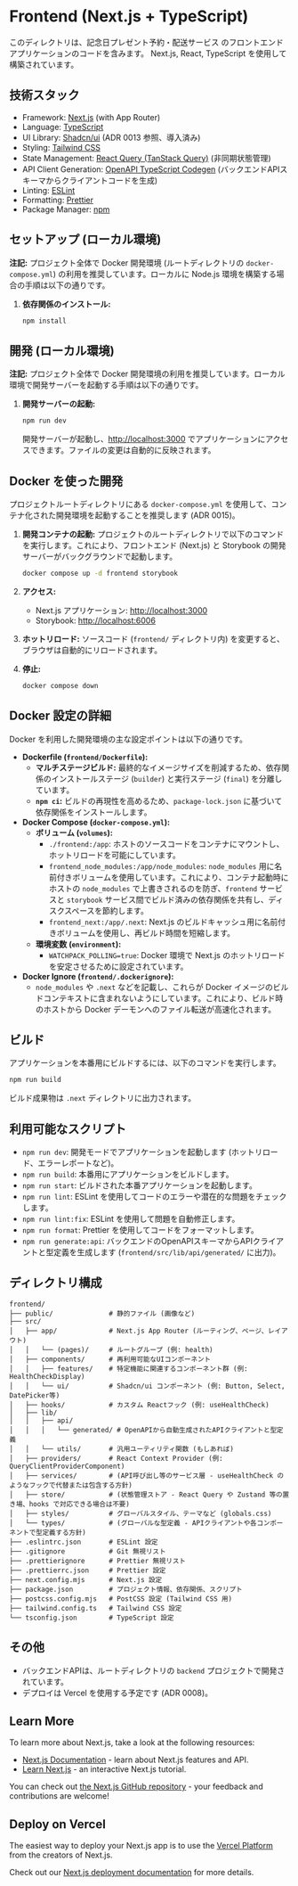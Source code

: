 # Frontend (Next.js + TypeScript)

このディレクトリは、記念日プレゼント予約・配送サービス のフロントエンドアプリケーションのコードを含みます。
Next.js, React, TypeScript を使用して構築されています。

## 技術スタック

* Framework: [Next.js](https://nextjs.org/) (with App Router)
* Language: [TypeScript](https://www.typescriptlang.org/)
* UI Library: [Shadcn/ui](https://ui.shadcn.com/) (ADR 0013 参照、導入済み)
* Styling: [Tailwind CSS](https://tailwindcss.com/)
* State Management: [React Query (TanStack Query)](https://tanstack.com/query/latest) (非同期状態管理)
* API Client Generation: [OpenAPI TypeScript Codegen](https://github.com/ferdikoomen/openapi-typescript-codegen) (バックエンドAPIスキーマからクライアントコードを生成)
* Linting: [ESLint](https://eslint.org/)
* Formatting: [Prettier](https://prettier.io/)
* Package Manager: [npm](https://www.npmjs.com/)

## セットアップ (ローカル環境)

**注記:** プロジェクト全体で Docker 開発環境 (ルートディレクトリの `docker-compose.yml`) の利用を推奨しています。ローカルに Node.js 環境を構築する場合の手順は以下の通りです。

1. **依存関係のインストール:**

    ```bash
    npm install
    ```

## 開発 (ローカル環境)

**注記:** プロジェクト全体で Docker 開発環境の利用を推奨しています。ローカル環境で開発サーバーを起動する手順は以下の通りです。

1. **開発サーバーの起動:**

    ```bash
    npm run dev
    ```

    開発サーバーが起動し、[http://localhost:3000](http://localhost:3000) でアプリケーションにアクセスできます。ファイルの変更は自動的に反映されます。

## Docker を使った開発

プロジェクトルートディレクトリにある `docker-compose.yml` を使用して、コンテナ化された開発環境を起動することを推奨します (ADR 0015)。

1. **開発コンテナの起動:**
    プロジェクトのルートディレクトリで以下のコマンドを実行します。これにより、フロントエンド (Next.js) と Storybook の開発サーバーがバックグラウンドで起動します。

    ```bash
    docker compose up -d frontend storybook
    ```

2. **アクセス:**
    * Next.js アプリケーション: [http://localhost:3000](http://localhost:3000)
    * Storybook: [http://localhost:6006](http://localhost:6006)
3. **ホットリロード:**
    ソースコード (`frontend/` ディレクトリ内) を変更すると、ブラウザは自動的にリロードされます。
4. **停止:**

    ```bash
    docker compose down
    ```

## Docker 設定の詳細

Docker を利用した開発環境の主な設定ポイントは以下の通りです。

* **Dockerfile (`frontend/Dockerfile`):**
  * **マルチステージビルド:** 最終的なイメージサイズを削減するため、依存関係のインストールステージ (`builder`) と実行ステージ (`final`) を分離しています。
  * **`npm ci`:** ビルドの再現性を高めるため、`package-lock.json` に基づいて依存関係をインストールします。
* **Docker Compose (`docker-compose.yml`):**
  * **ボリューム (`volumes`):**
    * `./frontend:/app`: ホストのソースコードをコンテナにマウントし、ホットリロードを可能にしています。
    * `frontend_node_modules:/app/node_modules`: `node_modules` 用に名前付きボリュームを使用しています。これにより、コンテナ起動時にホストの `node_modules` で上書きされるのを防ぎ、`frontend` サービスと `storybook` サービス間でビルド済みの依存関係を共有し、ディスクスペースを節約します。
    * `frontend_next:/app/.next`: Next.js のビルドキャッシュ用に名前付きボリュームを使用し、再ビルド時間を短縮します。
  * **環境変数 (`environment`):**
    * `WATCHPACK_POLLING=true`: Docker 環境で Next.js のホットリロードを安定させるために設定されています。
* **Docker Ignore (`frontend/.dockerignore`):**
  * `node_modules` や `.next` などを記載し、これらが Docker イメージのビルドコンテキストに含まれないようにしています。これにより、ビルド時のホストから Docker デーモンへのファイル転送が高速化されます。

## ビルド

アプリケーションを本番用にビルドするには、以下のコマンドを実行します。

```bash
npm run build
```

ビルド成果物は `.next` ディレクトリに出力されます。

## 利用可能なスクリプト

* `npm run dev`: 開発モードでアプリケーションを起動します (ホットリロード、エラーレポートなど)。
* `npm run build`: 本番用にアプリケーションをビルドします。
* `npm run start`: ビルドされた本番アプリケーションを起動します。
* `npm run lint`: ESLint を使用してコードのエラーや潜在的な問題をチェックします。
* `npm run lint:fix`: ESLint を使用して問題を自動修正します。
* `npm run format`: Prettier を使用してコードをフォーマットします。
* `npm run generate:api`: バックエンドのOpenAPIスキーマからAPIクライアントと型定義を生成します (`frontend/src/lib/api/generated/` に出力)。

## ディレクトリ構成

```
frontend/
├── public/              # 静的ファイル (画像など)
├── src/
│   ├── app/             # Next.js App Router (ルーティング、ページ、レイアウト)
│   │   └── (pages)/     # ルートグループ (例: health)
│   ├── components/      # 再利用可能なUIコンポーネント
│   │   ├── features/    # 特定機能に関連するコンポーネント群 (例: HealthCheckDisplay)
│   │   └── ui/          # Shadcn/ui コンポーネント (例: Button, Select, DatePicker等)
│   ├── hooks/           # カスタム Reactフック (例: useHealthCheck)
│   ├── lib/
│   │   ├── api/
│   │   │   └── generated/ # OpenAPIから自動生成されたAPIクライアントと型定義
│   │   └── utils/       # 汎用ユーティリティ関数 (もしあれば)
│   ├── providers/       # React Context Provider (例: QueryClientProviderComponent)
│   ├── services/        # (API呼び出し等のサービス層 - useHealthCheck のようなフックで代替または包含する方針)
│   ├── store/           # (状態管理ストア - React Query や Zustand 等の置き場、hooks で対応できる場合は不要)
│   ├── styles/          # グローバルスタイル、テーマなど (globals.css)
│   └── types/           # (グローバルな型定義 - APIクライアントや各コンポーネントで型定義する方針)
├── .eslintrc.json       # ESLint 設定
├── .gitignore           # Git 無視リスト
├── .prettierignore      # Prettier 無視リスト
├── .prettierrc.json     # Prettier 設定
├── next.config.mjs      # Next.js 設定
├── package.json         # プロジェクト情報、依存関係、スクリプト
├── postcss.config.mjs   # PostCSS 設定 (Tailwind CSS 用)
├── tailwind.config.ts   # Tailwind CSS 設定
└── tsconfig.json        # TypeScript 設定
```

## その他

* バックエンドAPIは、ルートディレクトリの `backend` プロジェクトで開発されています。
* デプロイは Vercel を使用する予定です (ADR 0008)。

## Learn More

To learn more about Next.js, take a look at the following resources:

* [Next.js Documentation](https://nextjs.org/docs) - learn about Next.js features and API.
* [Learn Next.js](https://nextjs.org/learn) - an interactive Next.js tutorial.

You can check out [the Next.js GitHub repository](https://github.com/vercel/next.js) - your feedback and contributions are welcome!

## Deploy on Vercel

The easiest way to deploy your Next.js app is to use the [Vercel Platform](https://vercel.com/new?utm_medium=default-template&filter=next.js&utm_source=create-next-app&utm_campaign=create-next-app-readme) from the creators of Next.js.

Check out our [Next.js deployment documentation](https://nextjs.org/docs/app/building-your-application/deploying) for more details.
